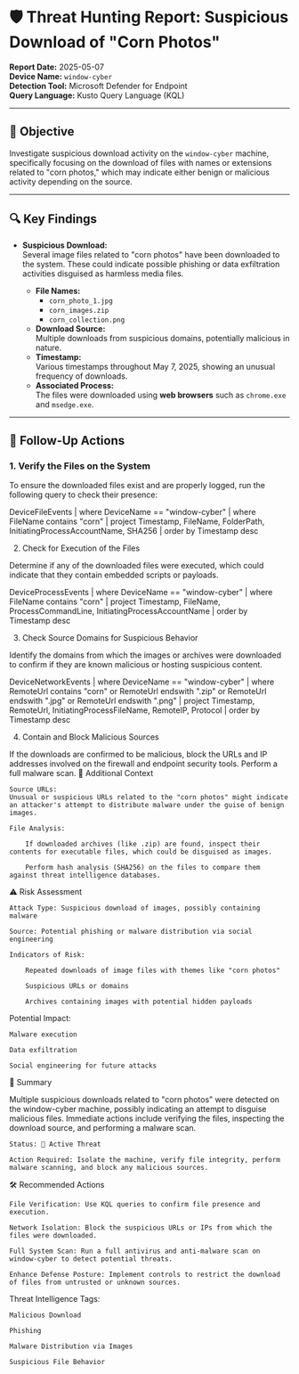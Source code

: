 # 🛡️ Threat Hunting Report: Suspicious Download of "Corn Photos"

**Report Date:** 2025-05-07  
**Device Name:** `window-cyber`  
**Detection Tool:** Microsoft Defender for Endpoint  
**Query Language:** Kusto Query Language (KQL)  

---

## 🎯 Objective

Investigate suspicious download activity on the `window-cyber` machine, specifically focusing on the download of files with names or extensions related to "corn photos," which may indicate either benign or malicious activity depending on the source.

---

## 🔍 Key Findings

- **Suspicious Download:**  
  Several image files related to "corn photos" have been downloaded to the system. These could indicate possible phishing or data exfiltration activities disguised as harmless media files.

  - **File Names:**  
    - `corn_photo_1.jpg`
    - `corn_images.zip`
    - `corn_collection.png`
  - **Download Source:**  
    Multiple downloads from suspicious domains, potentially malicious in nature.
  - **Timestamp:**  
    Various timestamps throughout May 7, 2025, showing an unusual frequency of downloads.
  - **Associated Process:**  
    The files were downloaded using **web browsers** such as `chrome.exe` and `msedge.exe`.

---

## 🧪 Follow-Up Actions

### 1. **Verify the Files on the System**
To ensure the downloaded files exist and are properly logged, run the following query to check their presence:


DeviceFileEvents
| where DeviceName == "window-cyber"
| where FileName contains "corn"
| project Timestamp, FileName, FolderPath, InitiatingProcessAccountName, SHA256
| order by Timestamp desc

2. Check for Execution of the Files

Determine if any of the downloaded files were executed, which could indicate that they contain embedded scripts or payloads.

DeviceProcessEvents
| where DeviceName == "window-cyber"
| where FileName contains "corn"
| project Timestamp, FileName, ProcessCommandLine, InitiatingProcessAccountName
| order by Timestamp desc

3. Check Source Domains for Suspicious Behavior

Identify the domains from which the images or archives were downloaded to confirm if they are known malicious or hosting suspicious content.

DeviceNetworkEvents
| where DeviceName == "window-cyber"
| where RemoteUrl contains "corn" or RemoteUrl endswith ".zip" or RemoteUrl endswith ".jpg" or RemoteUrl endswith ".png"
| project Timestamp, RemoteUrl, InitiatingProcessFileName, RemoteIP, Protocol
| order by Timestamp desc

4. Contain and Block Malicious Sources

If the downloads are confirmed to be malicious, block the URLs and IP addresses involved on the firewall and endpoint security tools. Perform a full malware scan.
🧩 Additional Context

    Source URLs:
    Unusual or suspicious URLs related to the "corn photos" might indicate an attacker's attempt to distribute malware under the guise of benign images.

    File Analysis:

        If downloaded archives (like .zip) are found, inspect their contents for executable files, which could be disguised as images.

        Perform hash analysis (SHA256) on the files to compare them against threat intelligence databases.

⚠️ Risk Assessment

    Attack Type: Suspicious download of images, possibly containing malware

    Source: Potential phishing or malware distribution via social engineering

    Indicators of Risk:

        Repeated downloads of image files with themes like "corn photos"

        Suspicious URLs or domains

        Archives containing images with potential hidden payloads

Potential Impact:

    Malware execution

    Data exfiltration

    Social engineering for future attacks

🚨 Summary

Multiple suspicious downloads related to "corn photos" were detected on the window-cyber machine, possibly indicating an attempt to disguise malicious files. Immediate actions include verifying the files, inspecting the download source, and performing a malware scan.

    Status: 🚨 Active Threat

    Action Required: Isolate the machine, verify file integrity, perform malware scanning, and block any malicious sources.

🛠️ Recommended Actions

    File Verification: Use KQL queries to confirm file presence and execution.

    Network Isolation: Block the suspicious URLs or IPs from which the files were downloaded.

    Full System Scan: Run a full antivirus and anti-malware scan on window-cyber to detect potential threats.

    Enhance Defense Posture: Implement controls to restrict the download of files from untrusted or unknown sources.

Threat Intelligence Tags:

    Malicious Download

    Phishing

    Malware Distribution via Images

    Suspicious File Behavior
